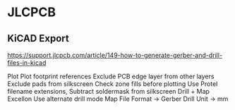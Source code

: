 # JLCPCB

## KiCAD Export

https://support.jlcpcb.com/article/149-how-to-generate-gerber-and-drill-files-in-kicad

Plot
    Plot footprint references
    Exclude PCB edge layer from other layers
    Exclude pads from silkscreen
    Check zone fills before plotting
    Use Protel filename extensions,
    Subtract soldermask from silkscreen
Drill + Map
    Excellon
        Use alternate drill mode
    Map File Format -> Gerber
    Drill Unit -> mm
